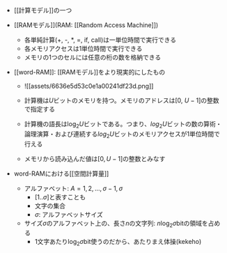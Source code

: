 - [[計算モデル]]の一つ
- [[RAMモデル]](RAM: [[Random Access Machine]])
	- 各単純計算(+, -, *, =, if, call)は一単位時間で実行できる
	- 各メモリアクセスは1単位時間で実行できる
	- メモリの1つのセルには任意の桁の数を格納できる
- [[word-RAM]]: [[RAMモデル]]をより現実的にしたもの
	- ![[assets/6636e5d53c0e1a00241df23d.png]]

	- 計算機は$U$ビットのメモリを持つ。メモリのアドレスは[$0$, $U - 1$]の整数で指定する
	- 計算機の語長は$\log_2 U$ビットである。つまり、$log_2 U$ビットの数の算術・論理演算・および連続する$log_2 U$ビットのメモリアクセスが1単位時間で行える
	- メモリから読み込んだ値は[$0, U-1$]の整数とみなす

- word-RAMにおける[[空間計算量]]
	- アルファベット: $A = {1, 2, ..., \sigma-1, \sigma}$
		- [$1..\sigma$]と表すことも
		- 文字の集合
		- $\sigma$: アルファベットサイズ
	- サイズ$\sigma$のアルファベット上の、長さ$n$の文字列: $n \log_2\sigma$bitの領域を占める
		- 1文字あたり$\log_2\sigma$bit使うのだから、あたりまえ体操(kekeho)
